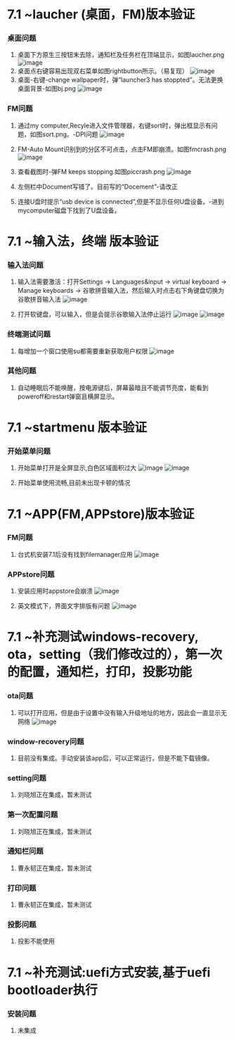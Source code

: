 # 7.1 ~laucher (桌面，FM)版本验证
### 桌面问题
1.  桌面下方原生三按钮未去除，通知栏及任务栏在顶端显示，如图laucher.png
![image](./IMGview/7.1/launcher/launcher.png)
2.  桌面点右键容易出现双右菜单如图rightbutton所示。（易复现）
![image](./IMGview/7.1/launcher/rightbutton.png)
3.  桌面-右键-change wallpaper时，弹“launcher3 has stoppted”。无法更换桌面背景-如图bj.png
![image](./IMGview/7.1/launcher/bj.png)

### FM问题
1.  通过my computer,Recyle进入文件管理器，右键sort时，弹出框显示有问题，如图sort.png。-DPI问题
![image](./IMGview/7.1/launcher/sort.png)
2.  FM-Auto Mount识别到的分区不可点击，点击FM即崩溃。如图fmcrash.png
![image](./IMGview/7.1/launcher/fmcrash.png)
3.  查看截图时-弹FM keeps stopping.如图piccrash.png
![image](./IMGview/7.1/launcher/piccrash.png)
4.  左侧栏中Document写错了。目前写的“Docement”-请改正

5. 连接U盘时提示“usb device is connected”,但是不显示任何U盘设备。-进到mycomputer磁盘下找到了U盘设备。

# 7.1 ~输入法，终端 版本验证

### 输入法问题

1. 输入法需要激活：打开Settings -> Languages&input -> virtual keyboard -> Manage keyboards -> 谷歌拼音输入法，然后输入时点击右下角键盘切换为谷歌拼音输入法
![image](./IMGview/7.1/input-terminal/changekeyboard.png)

2. 打开软键盘，可以输入，但是会提示谷歌输入法停止运行
![image](./IMGview/7.1/input-terminal/hasstoped.png)
![image](./IMGview/7.1/input-terminal/keepstoping.png)

### 终端测试问题

1. 每增加一个窗口使用su都需要重新获取用户权限
![image](./IMGview/7.1/input-terminal/terminal.png)

### 其他问题

1. 自动睡眠后不能唤醒，按电源键后，屏幕最暗且不能调节亮度，能看到poweroff和restart弹窗且横屏显示。


# 7.1 ~startmenu 版本验证

### 开始菜单问题

1. 开始菜单打开是全屏显示,白色区域面积过大
![image](./IMGview/7.1/startmenu/开始菜单1.png )
![image](./IMGview/7.1/startmenu/开始菜单3.png )

2. 开始菜单使用流畅,目前未出现卡顿的情况

# 7.1 ~APP(FM,APPstore)版本验证
### FM问题

1. 台式机安装7.1后没有找到filemanager应用
![image](./IMGview/7.1/launcher/noFM.png)

### APPstore问题

1. 安装应用时appstore会崩溃
![image](./IMGview/7.1/appstore/appstore1.png)

2. 英文模式下，界面文字排版有问题
![image](./IMGview/7.1/appstore/APPSTOREinEnglish.png)

# 7.1 ~补充测试windows-recovery, ota，setting（我们修改过的），第一次的配置，通知栏，打印，投影功能
### ota问题

1. 可以打开应用，但是由于设置中没有输入升级地址的地方，因此会一直显示无网络
![image](./IMGview/7.1/ota/ota1.png)

### window-recovery问题
1. 目前没有集成。手动安装该app后，可以正常运行，但是不能下载镜像。

### setting问题
1. 刘晓旭正在集成，暂未测试

### 第一次配置问题
1. 刘晓旭正在集成，暂未测试

### 通知栏问题
1. 曹永韧正在集成，暂未测试

### 打印问题
1. 曹永韧正在集成，暂未测试

### 投影问题
1. 投影不能使用

# 7.1 ~补充测试:uefi方式安装,基于uefi bootloader执行
### 安装问题
1. 未集成
